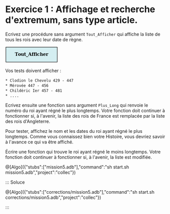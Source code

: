 # Exercice 1 : Affichage et recherche d'extremum, sans type article.

Ecrivez une procédure sans argument `Tout_Afficher` qui affiche la liste de tous les rois avec leur date de règne.

![Tout_afficher](/ressources/collec/Tout_Afficher.png)

Vos tests doivent afficher :

```text
* Clodion le Chevelu 429 - 447
* Mérovée 447 - 456
* Childéric Ier 457 - 481
* ....
```


Ecrivez ensuite une fonction sans argument `Plus_Long` qui renvoie le numéro du roi ayant régné le plus longtemps. Votre fonction doit continuer à fonctionner si, à l'avenir, la liste des rois de France est remplacée par la liste des rois d'Angleterre.

Pour tester, affichez le nom et les dates du roi ayant régné le plus longtemps. Comme vous connaissez bien votre Histoire, vous devriez savoir à l'avance ce qui va être affiché.

Écrire une fonction qui trouve le roi ayant régné le moins longtemps. Votre fonction doit continuer à fonctionner si, à l'avenir, la liste est modifiée.

@[Algo]({"stubs":["mission5.adb"],"command":"sh start.sh mission5.adb","project":"collec"})

::: Soluce

@[Algo]({"stubs":["corrections/mission5.adb"],"command":"sh start.sh corrections/mission5.adb","project":"collec"})

:::
